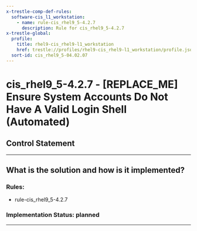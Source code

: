 ```yaml
---
x-trestle-comp-def-rules:
  software-cis_l1_workstation:
    - name: rule-cis_rhel9_5-4.2.7
      description: Rule for cis_rhel9_5-4.2.7
x-trestle-global:
  profile:
    title: rhel9-cis_rhel9-l1_workstation
    href: trestle://profiles/rhel9-cis_rhel9-l1_workstation/profile.json
  sort-id: cis_rhel9_5-04.02.07
---
```


# cis_rhel9_5-4.2.7 - \[REPLACE_ME\] Ensure System Accounts Do Not Have A Valid Login Shell (Automated)

## Control Statement

______________________________________________________________________

## What is the solution and how is it implemented?

<!-- For implementation status enter one of: implemented, partial, planned, alternative, not-applicable -->

<!-- Note that the list of rules under ### Rules: is read-only and changes will not be captured after assembly to JSON -->

<!-- Add control implementation description here for control: cis_rhel9_5-4.2.7 -->

### Rules:

  - rule-cis_rhel9_5-4.2.7

### Implementation Status: planned

______________________________________________________________________

